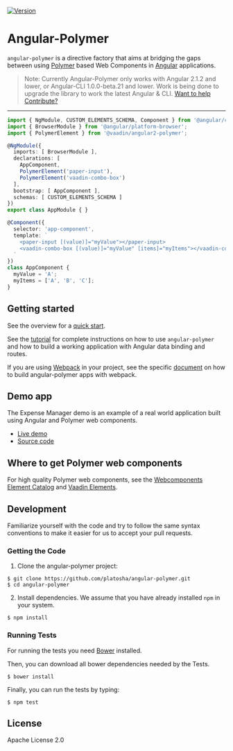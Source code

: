 [![Version](https://img.shields.io/npm/v/@vaadin/angular2-polymer.svg)](https://www.npmjs.com/package/@vaadin/angular2-polymer)

# Angular-Polymer

`angular-polymer` is a directive factory that aims at bridging the gaps between using [Polymer](https://www.polymer-project.org) based Web Components in [Angular](https://angular.io/) applications.

> Note: Currently Angular-Polymer only works with Angular 2.1.2 and lower, or Angular-CLI 1.0.0-beta.21 and lower.
> Work is being done to upgrade the library to work the latest Angular & CLI. [Want to help Contribute?](https://github.com/platosha/angular-polymer/issues/123)

---

```typescript
import { NgModule, CUSTOM_ELEMENTS_SCHEMA, Component } from '@angular/core';
import { BrowserModule } from '@angular/platform-browser';
import { PolymerElement } from '@vaadin/angular2-polymer';

@NgModule({
  imports: [ BrowserModule ],
  declarations: [
    AppComponent,
    PolymerElement('paper-input'),
    PolymerElement('vaadin-combo-box')
  ],
  bootstrap: [ AppComponent ],
  schemas: [ CUSTOM_ELEMENTS_SCHEMA ]
})
export class AppModule { }

@Component({
  selector: 'app-component',
  template: `
    <paper-input [(value)]="myValue"></paper-input>
    <vaadin-combo-box [(value)]="myValue" [items]="myItems"></vaadin-combo-box>
  `
})
class AppComponent {
  myValue = 'A';
  myItems = ['A', 'B', 'C'];
}
```

## Getting started

See the overview for a [quick start](https://github.com/platosha/angular-polymer/blob/master/docs/overview.adoc#quick-start).

See the [tutorial](https://github.com/platosha/angular-polymer/blob/master/docs/tutorial-index.adoc) for complete instructions on how to use `angular-polymer` and how to build a working application with Angular data binding and routes.

If you are using [Webpack](https://webpack.github.io/) in your project, see the specific [document](https://github.com/platosha/angular-polymer/blob/master/docs/ng-cli-webpack.adoc) on how to build angular-polymer apps with webpack.

## Demo app

The Expense Manager demo is an example of a real world application built using Angular and Polymer web components.

- [Live demo](http://demo.vaadin.com/expense-manager-ng)
- [Source code](https://github.com/vaadin/expense-manager-ng2-demo)

## Where to get Polymer web components

For high quality Polymer web components, see the [Webcomponents Element Catalog](https://www.webcomponents.org/) and [Vaadin Elements](https://vaadin.com/elements).

## Development

Familiarize yourself with the code and try to follow the same syntax conventions to make it easier for us to accept your pull requests.

### Getting the Code

1. Clone the angular-polymer project:

  ```shell
  $ git clone https://github.com/platosha/angular-polymer.git
  $ cd angular-polymer
  ```

2. Install dependencies. We assume that you have already installed `npm` in your system.

  ```shell
  $ npm install
  ```

### Running Tests

For running the tests you need [Bower](http://bower.io) installed.

Then, you can download all bower dependencies needed by the Tests.

  ```shell
  $ bower install
  ```

Finally, you can run the tests by typing:

  ```shell
  $ npm test
  ```

## License

Apache License 2.0
